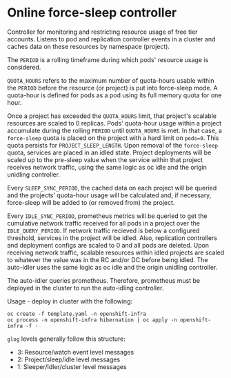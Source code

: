 # Online force-sleep controller

Controller for monitoring and restricting resource usage of free tier accounts. Listens to pod and replication controller events in a cluster and caches data on these resources by namespace (project).

The `PERIOD` is a rolling timeframe during which pods' resource usage is considered.

`QUOTA_HOURS` refers to the maximum number of quota-hours usable within the `PERIOD` before the resource (or project) is put into force-sleep mode. A quota-hour is defined for pods as a pod using its full memory quota for one hour.

Once a project has exceeded the `QUOTA_HOURS` limit, that project's scalable resources are scaled to 0 replicas.  Pods' quota-hour usage within a project accumulate during the rolling `PERIOD` until `QUOTA_HOURS` is met. In that case, a `force-sleep` quota is placed on the project with a hard limit on `pods=0`. This quota persists for `PROJECT_SLEEP_LENGTH`.  Upon removal of the `force-sleep` quota, services are placed in an idled state.  Project deployments will be scaled up to the pre-sleep value when the service within that project receives network traffic, using the same logic as oc idle and the origin unidling controller.

Every `SLEEP_SYNC_PERIOD`, the cached data on each project will be queried and the projects' quota-hour usage will be calculated and, if necessary, force-sleep will be added to (or removed from) the project.

Every `IDLE_SYNC_PERIOD`, prometheus metrics will be queried to get the cumulative network traffic received for all pods in a project over the `IDLE_QUERY_PERIOD`.  If network traffic recieved is below a configured threshold, services in the project will be idled. Also, replication controllers and deployment configs are scaled to 0 and all pods are deleted. Upon receiving network traffic, scalable resources within idled projects are scaled to whatever the value was in the RC and/or DC before being idled. The auto-idler uses the same logic as oc idle and the origin unidling controller.

The auto-idler queries prometheus.  Therefore, prometheus must be deployed in the cluster to run the auto-idling controller.

Usage - deploy in cluster with the following:
```
oc create -f template.yaml -n openshift-infra
oc process -n openshift-infra hibernation | oc apply -n openshift-infra -f -
```

`glog` levels generally follow this structure:
* 3: Resource/watch event level messages
* 2: Project/sleep/idle level messages
* 1: Sleeper/Idler/cluster level messages

